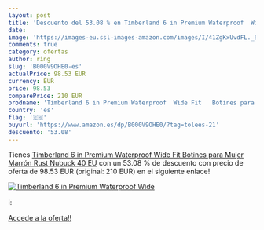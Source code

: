 ```yaml
---
layout: post
title: 'Descuento del 53.08 % en Timberland 6 in Premium Waterproof  Wide'
date: 
image: 'https://images-eu.ssl-images-amazon.com/images/I/41ZgKxUvdFL._SL200_.jpg'
comments: true
category: ofertas
author: ring
slug: 'B000V9OHE0-es'
actualPrice: 98.53 EUR
currency: EUR
price: 98.53
comparePrice: 210 EUR
prodname: 'Timberland 6 in Premium Waterproof  Wide Fit   Botines para Mujer  Marrón  Rust Nubuck   40 EU'
country: 'es'
flag: '🇪🇸'
buyurl: 'https://www.amazon.es/dp/B000V9OHE0/?tag=tolees-21'
descuento: '53.08'
---
```


Tienes [Timberland 6 in Premium Waterproof  Wide Fit   Botines para Mujer  Marrón  Rust Nubuck   40 EU](https://www.amazon.es/dp/B000V9OHE0/?tag=tolees-21) con un 53.08 % de descuento con precio de oferta de 98.53 EUR (original: 210 EUR) en el siguiente enlace!

[![Timberland 6 in Premium Waterproof  Wide](https://images-eu.ssl-images-amazon.com/images/I/41ZgKxUvdFL._SL200_.jpg)](https://www.amazon.es/dp/B000V9OHE0/?tag=tolees-21)

ℹ️:


[Accede a la oferta!!](https://www.amazon.es/dp/B000V9OHE0/?tag=tolees-21)
